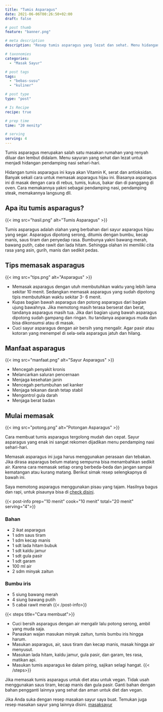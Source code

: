 ```yaml
---
title: "Tumis Asparagus"
date: 2021-06-06T00:26:50+02:00
draft: false

# post thumb
feature: "banner.png"

# meta description
description: "Resep tumis asparagus yang lezat dan sehat. Menu hidangan yang sangat rekomen untuk menjadi pendamping nasi setiap hari."

# taxonomies
categories:
  - "Masak Sayur"

# post tags
tags:
  - "bebas-susu"
  - "kuliner"

# post type
type: "post"

# Is Recipe
recipe: true

# prep time
time: "20 menitp"

# serving
serving: 4
---
```

Tumis asparagus merupakan salah satu masakan rumahan yang renyah diluar dan lembut didalam. Menu sayuran yang sehat dan lezat untuk menjadi hidangan pendamping nasi sehari-hari.

Hidangan tumis asparagus ini kaya akan Vitamin K, serat dan antioksidan. Banyak sekali cara untuk memasak asparagus hijau ini. Biasanya asparagus ini di masak dengan cara di rebus, tumis, kukus, bakar dan di panggang di oven. Cara memakannya yakni sebagai pendamping nasi, pendamping steak, memakannya langsung dll.

## Apa itu tumis asparagus?

{{< img src="hasil.png" alt="Tumis Asparagus" >}}

Tumis asparagus adalah olahan yang berbahan dari sayur asparagus hijau yang segar. Asparagus dipotong serong, ditumis dengan bumbu, kecap manis, saus tiram dan penyedap rasa. Bumbunya yakni bawang merah, bawang putih, cabe rawit dan lada hitam. Sehingga olahan ini memiliki cita rasa yang asin, gurih, manis dan sedikit pedas.

## Tips memasak asparagus

{{< img src="tips.png" alt="Asparagus" >}}

- Memasak asparagus dengan utuh membutuhkan waktu yang lebih lama sekitar 10 menit. Sedangkan memasak asparagus yang sudah dipotong tipis membutuhkan waktu sekitar 3- 6 menit.
- Kupas bagian bawah asparagus dan potong asparagus dari bagian ujung bawahnya. Jika memotong masih terasa berserat dan berat, tandanya asparagus masih tua. Jika dari bagian ujung bawah asparagus dipotong sudah gampang dan ringan. Itu tandanya asparagus muda dan bisa dikonsumsi atau di masak.
- Cuci sayur asparagus dengan air bersih yang mengalir. Agar pasir atau kotoran yang menempel di sela-sela asparagus jatuh dan hilang.

## Manfaat asparagus

{{< img src="manfaat.png" alt="Sayur Asparagus" >}}

- Mencegah penyakit kronis
- Melancarkan saluran pencernaan
- Menjaga kesehatan janin
- Mencegah pertumbuhan sel kanker
- Menjaga tekanan darah tetap stabil
- Mengontrol gula darah
- Menjaga berat badan

## Mulai memasak

{{< img src="potong.png" alt="Potongan Asparagus" >}}

Cara membuat tumis asparagus tergolong mudah dan cepat. Sayur asparagus yang enak ini sangat rekomen dijadikan menu pendamping nasi sehari-hari.

Memasak asparagus ini juga harus menggunakan perasaan dan tebakan. Jika dirasa asparagus belum matang sempurna bisa menambahkan sedikit air. Karena cara memasak setiap orang berbeda-beda dan jangan sampai kematangan atau kurang matang. Berikut simak resep selengkapnya di bawah ini.

Saya memotong asparagus menggunakan pisau yang tajam. Hasilnya bagus dan rapi, untuk pisaunya bisa di [check disini](https://s.click.aliexpress.com/e/_ADVYjp).

{{< post-info prep="10 menit" cook="10 menit" total="20 menit" serving="4">}}

### Bahan

-   2 ikat asparagus
-   1 sdm saus tiram
-   1 sdm kecap manis
-   1 sdt lada hitam bubuk
-   1 sdt kaldu jamur
-   1 sdt gula pasir
-   1 sdt garam
-   100 ml air
-   2 sdm minyak zaitun

### Bumbu iris

-   5 siung bawang merah
-   4 siung bawang putih
-   5 cabai rawit merah
{{< /post-info>}}

{{< steps title="Cara membuat">}}
-   Cuci bersih asparagus dengan air mengalir lalu potong serong, ambil yang muda saja.
-   Panaskan wajan masukan minyak zaitun, tumis bumbu iris hingga harum.
-   Masukan asparagus, air, saus tiram dan kecap manis, masak hingga air menyusut.
-   Masukan lada hitam, kaldu jamur, gula pasir, dan garam, tes rasa, matikan api.
-   Masukan tumis asparagus ke dalam piring, sajikan selagi hangat.
{{< /steps>}}

 Jika memasak tumis asparagus untuk diet atau untuk vegan. Tidak usah menggunakan saus tiram, kecap manis dan gula pasir. Ganti bahan dengan bahan pengganti lainnya yang sehat dan aman untuk diet dan vegan.
 
 Jika Anda suka dengan resep masakan sayur saya buat. Temukan juga resep masakan sayur yang lainnya disini. [masaksayur](/categories/masak-sayur/)
